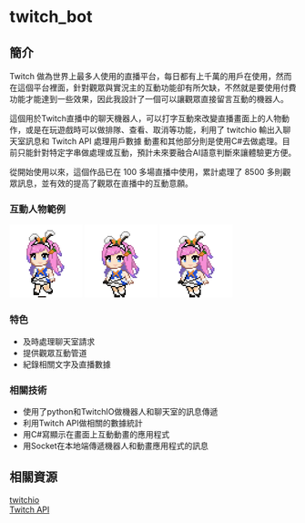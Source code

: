 # twitch_bot
## 簡介
  Twitch 做為世界上最多人使用的直播平台，每日都有上千萬的用戶在使用，然而在這個平台裡面，針對觀眾與實況主的互動功能卻有所欠缺，不然就是要使用付費功能才能達到一些效果，因此我設計了一個可以讓觀眾直接留言互動的機器人。
  
  這個用於Twitch直播中的聊天機器人，可以打字互動來改變直播畫面上的人物動作，或是在玩遊戲時可以做排隊、查看、取消等功能，利用了 twitchio 輸出入聊天室訊息和 Twitch API 處理用戶數據
  動畫和其他部分則是使用C#去做處理。目前只能針對特定字串做處理或互動，預計未來要融合AI語意判斷來讓體驗更方便。

  從開始使用以來，這個作品已在 100 多場直播中使用，累計處理了 8500 多則觀眾訊息，並有效的提高了觀眾在直播中的互動意願。
  
### 互動人物範例
![初始狀態](https://github.com/Franky-Hsiao/twitch_bot/blob/main/twitchBot/image/chibiwalk.gif)
![變化後狀態A](https://github.com/Franky-Hsiao/twitch_bot/blob/main/twitchBot/image/chibiConfuse.gif)
![變化後狀態B](https://github.com/Franky-Hsiao/twitch_bot/blob/main/twitchBot/image/chibiNoHeadwear.gif)

### 特色

- 及時處理聊天室請求
- 提供觀眾互動管道
- 紀錄相關文字及直播數據

### 相關技術

- 使用了python和TwitchIO做機器人和聊天室的訊息傳遞
- 利用Twitch API做相關的數據統計
- 用C#寫顯示在畫面上互動動畫的應用程式
- 用Socket在本地端傳遞機器人和動畫應用程式的訊息

## 相關資源
[twitchio](https://twitchio.dev/en/stable/)  
[Twitch API](https://dev.twitch.tv/docs/api/)

